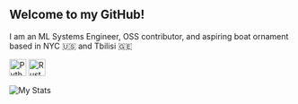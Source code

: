 ## Welcome to my GitHub!

I am an ML Systems Engineer, OSS contributor, and aspiring boat ornament based in NYC 🇺🇸 and Tbilisi 🇬🇪

<p>
  <img src="https://cdn.simpleicons.org/python/3776AB" height="30" alt="Python"/>
  <img src="https://cdn.simpleicons.org/rust/000000" height="30" alt="Rust"/>
</p>

![My Stats](https://github-readme-stats.vercel.app/api?username=besaleli&theme=tokyonight&show_icons=true&count_private=true&rank_icon=github)
